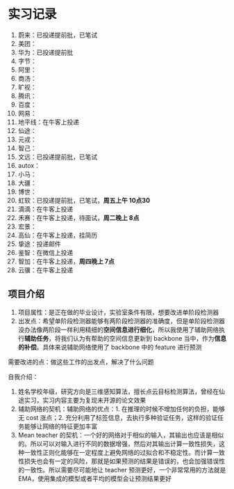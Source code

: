 # 实习记录

1. 蔚来：已投递提前批，已笔试
2. 美团：
3. 华为：已投递提前批
4. 字节：
5. 阿里：
6. 商汤：
7. 旷视：
8. 腾讯：
9. 百度：
10. 网易：
11. 地平线：在牛客上投递
12. 仙途：
13. 元戎：
14. 智己：
15. 文远：已投递提前批，已笔试
16. autox：
17. 小马：
18. 大疆：
19. 博世：
20. 虹软：已投递提前批，已笔试，**周五上午 10点30**
21. 滴滴：在牛客上投递
22. 禾赛：在牛客上投递，待面试，**周二晚上 8点**
23. 宏景：
24. 高仙：在牛客上投递，挂简历
25. 挚途：投递邮件
26. 鉴智：在微信上投递
27. 智加：在牛客上投递，**周四晚上 7点**
28. 云骥：在牛客上投递

## 项目介绍

1. 项目属性：是正在做的毕业设计，实验室条件有限，想要改进单阶段检测器
2. 出发点：希望单阶段检测器能够有两阶段检测器的准确度，但是单阶段检测器没办法像两阶段一样利用精细的**空间信息进行细化**，所以我使用了辅助网络执行**辅助任务**，将我们认为有帮助的空间信息更新到 backbone 当中，作为**信息的补偿**。具体来说辅助网络使用了 backbone 中的 feature 进行预测

需要改进的点：做这些工作的出发点，解决了什么问题

自我介绍：

1. 姓名学校年级，研究方向是三维感知算法，擅长点云目标检测算法，曾经在仙途实习，实习内容主要为复现未开源的论文效果
2. 辅助网络的契机：辅助网络的优点：1. 在推理的时候不增加任何的负担，能够无 cost 涨点；2. 充分利用了标签信息，去执行多种验证任务，这样的验证任务能够让网络的特征更加丰富
3. Mean teacher 的契机：一个好的网络对于相似的输入，其输出也应该是相似的。所以可以对输入进行不同的数据增强，然后对其输出计算一致性损失，这种一致性正则化能够在一定程度上避免网络的过拟合和不稳定性。而计算一致性损失也会有一定的风险，那就是如果预测的结果是错误的，也会加强错误性的一致性。所以需要尽可能地让 teacher 预测更好，一个非常常用的方法就是EMA，使用集成的模型或者平均的模型会让预测结果更好

